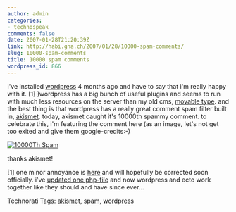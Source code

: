 ```yaml
---
author: admin
categories:
- technospeak
comments: false
date: 2007-01-28T21:20:39Z
link: http://habi.gna.ch/2007/01/28/10000-spam-comments/
slug: 10000-spam-comments
title: 10000 spam comments
wordpress_id: 866
---
```


i've installed [wordpress](http://wordpress.org/) 4 months ago and have to say that i'm really happy with it. [1]
]wordpress has a big bunch of useful plugins and seems to run with much less resources on the server than my old cms, [movable type](http://www.movabletype.org/). and the best thing is that wordpress has a really great comment spam filter built in, [akismet](http://akismet.com/). today, akismet caught it's 10000th spammy comment.
to celebrate this, i'm featuring the comment here (as an image, let's not get too exited and give them google-credits:-)



[![10000Th Spam](http://habi.gna.ch/wp-content/uploads/2007/01/10000th-spam-tm.jpg)](http://habi.gna.ch/wp-content/uploads/2007/01/10000th-spam.png)



thanks akismet!

[1] one minor annoyance is [here](http://trac.wordpress.org/ticket/3662) and will hopefully be corrected soon officially. i've [updated one php-file](http://wordpress.org/support/topic/102276?replies=7) and now wordpress and ecto work together like they should and have since ever...





Technorati Tags: [akismet](http://www.technorati.com/tag/akismet), [spam](http://www.technorati.com/tag/spam), [wordpress](http://www.technorati.com/tag/wordpress)




